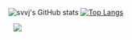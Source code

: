 
<!--
**svvj/svvj** is a ✨ _special_ ✨ repository because its `README.md` (this file) appears on your GitHub profile.

Here are some ideas to get you started:

- 🔭 I’m currently working on ...
- 🌱 I’m currently learning ...
- 👯 I’m looking to collaborate on ...
- 🤔 I’m looking for help with ...
- 💬 Ask me about ...
- 📫 How to reach me: ...
- 😄 Pronouns: ...
- ⚡ Fun fact: ...
-->

![svvj's GitHub stats](https://github-readme-stats.vercel.app/api?username=svvj&show_icons=true&theme=material-palenight)
[![Top Langs](https://github-readme-stats.vercel.app/api/top-langs/?username=svvj&layout=compact&theme=material-palenight&langs_count=8)](https://github.com/anuraghazra/github-readme-stats)

<a href="https://www.instagram.com/seungwonjeong/">
    <img 
        src="http://img.shields.io/badge/-Instagram-222222?style=flat&logo=Instagram&link=https://www.instagram.com/seungwonjeong/"
        style="height : auto; margin-left : 10px; margin-right : 10px;"/>
</a>

